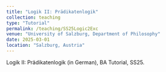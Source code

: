 ```yaml
---
title: "Logik II: Prädikatenlogik"
collection: teaching
type: "Tutorial"
permalink: /teaching/SS25Logic2Exc
venue: "University of Salzburg, Department of Philosophy"
date: 2025-03-01
location: "Salzburg, Austria"
---
```


Logik II: Prädikatenlogik (in German), BA Tutorial, SS25.
